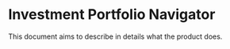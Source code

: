 # Investment Portfolio Navigator
This document aims to describe in details what the product does.


